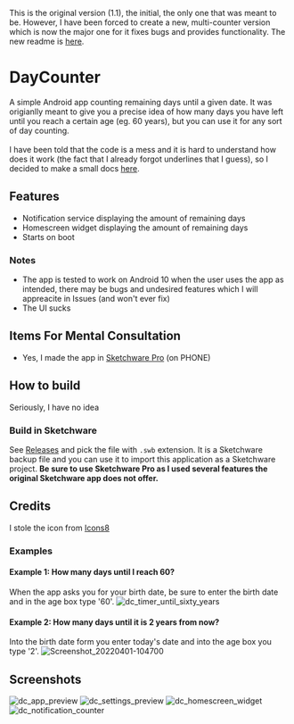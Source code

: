 This is the original version (1.1), the initial, the only one that was meant to be. However, I have been forced to create a new, multi-counter version which is now the major one for it fixes bugs and provides functionality. The new readme is [here](https://github.com/AttiliaTheHun/DayCounter/blob/master/README.md).<br>
# DayCounter
A simple Android app counting remaining days until a given date. It was origianlly meant to give you a precise idea of how many days you have left until you reach a certain age (eg. 60 years), but you can use it for any sort of day counting.<br>
<br>
I have been told that the code is a mess and it is hard to understand how does it work (the fact that I already forgot underlines that I guess), so I decided to make a small docs [here](https://github.com/AttiliaTheHun/DayCounter/blob/version-1.1/BRIEF_DOCUMENTATION.md).
## Features
- Notification service displaying the amount of remaining days
- Homescreen widget displaying the amount of remaining days
- Starts on boot
### Notes
- The app is tested to work on Android 10 when the user uses the app as intended, there may be bugs and undesired features which I will appreacite in Issues (and won't ever fix)
- The UI sucks
## Items For Mental Consultation
- Yes, I made the app in [Sketchware Pro](https://github.com/Sketchware-Pro/Sketchware-Pro) (on PHONE)
## How to build
Seriously, I have no idea
### Build in Sketchware
See [Releases](https://github.com/AttiliaTheHun/DayCounter/releases) and pick the file with `.swb` extension. It is a Sketchware backup file and you can use it to import this application as a Sketchware project. **Be sure to use __Sketchware Pro__ as I used several features the original Sketchware app does not offer.**
## Credits
I stole the icon from [Icons8](https://icons8.com)
### Examples
#### Example 1: How many days until I reach 60?
When the app asks you for your birth date, be sure to enter the birth date and in the age box type '60'.
![dc_timer_until_sixty_years](https://user-images.githubusercontent.com/37469561/161230935-059f80ff-bc1a-471c-bcf5-c1af127f0f6e.png)
#### Example 2: How many days until it is 2 years from now?
Into the birth date form you enter today's date and into the age box you type '2'.
![Screenshot_20220401-104700](https://user-images.githubusercontent.com/37469561/161231004-1e2d929d-2735-4ef4-83db-38c5171f73ea.png)
## Screenshots
![dc_app_preview](https://user-images.githubusercontent.com/37469561/161230814-fe27aa27-be73-4d1e-b944-11c262290d55.png)
![dc_settings_preview](https://user-images.githubusercontent.com/37469561/161231353-75129c2b-a085-4b0c-a8eb-4562038ed39c.png)
![dc_homescreen_widget](https://user-images.githubusercontent.com/37469561/161231392-d2160ff1-c13c-4566-b36f-d311fe15861b.png)
![dc_notification_counter](https://user-images.githubusercontent.com/37469561/161231437-ac9d461c-7758-4063-bd0b-94d402ed1bc0.png)
